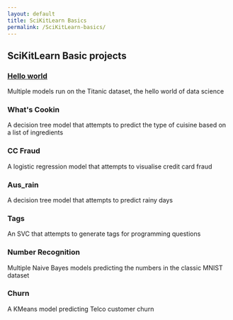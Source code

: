 ```yaml
---
layout: default
title: SciKitLearn Basics
permalink: /SciKitLearn-basics/
---
```


## SciKitLearn Basic projects
### [Hello world](https://sammatt87.github.io/SciKitLearn-basics/hello-world/)
Multiple models run on the Titanic dataset, the hello world of data science

### What's Cookin
A decision tree model that attempts to predict the type of cuisine based on a list of ingredients

### CC Fraud
A logistic regression model that attempts to visualise credit card fraud

### Aus_rain
A decision tree model that attempts to predict rainy days

### Tags
An SVC that attempts to generate tags for programming questions

### Number Recognition
Multiple Naive Bayes models predicting the numbers in the classic MNIST dataset

### Churn
A KMeans model predicting Telco customer churn



